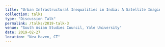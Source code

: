 ```yaml
---
title: "Urban Infrastructural Inequalities in India: A Satellite Imaging Perspective"
collection: talks
type: "Discussion Talk"
permalink: /talks/2019-talk-3
venue: "South Asian Studies Council, Yale University"
date: 2019-02-27
location: "New Haven, CT"
---
```

